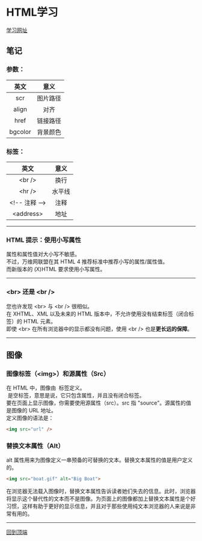 # HTML学习
[学习网址](http://www.w3school.com.cn/html/index.asp)
## 笔记
### 参数：
  
   |英文|意义|
   |:--:|:--:|
   |scr|图片路径| 
   |align|对齐|
   |href|链接路径| 
   |bgcolor|背景颜色|

### 标签：

   |英文|意义|
   |:--:|:--:|
   |\<br />|换行| 
   |\<hr />|水平线|
   |\<!-- 注释 -->|注释|
   |\<address>|地址|

---------------

### HTML 提示：使用小写属性  
属性和属性值对大小写不敏感。  
不过，万维网联盟在其 HTML 4 推荐标准中推荐小写的属性/属性值。  
而新版本的 (X)HTML 要求使用小写属性。  

-----------------

### \<br> 还是 \<br />
您也许发现 \<br> 与 \<br /> 很相似。  
在 XHTML、XML 以及未来的 HTML 版本中，不允许使用没有结束标签（闭合标签）的 HTML 元素。  
即使 \<br> 在所有浏览器中的显示都没有问题，使用 \<br /> 也是**更长远的保障**。  

----------------

## 图像
### 图像标签（\<img>）和源属性（Src）
在 HTML 中，图像由 <img> 标签定义。  
<img> 是空标签，意思是说，它只包含属性，并且没有闭合标签。  
要在页面上显示图像，你需要使用源属性（src）。src 指 "source"。源属性的值是图像的 URL 地址。  
定义图像的语法是：  
```html
<img src="url" />
```
### 替换文本属性（Alt）
alt 属性用来为图像定义一串预备的可替换的文本。替换文本属性的值是用户定义的。
```html
<img src="boat.gif" alt="Big Boat">
```
在浏览器无法载入图像时，替换文本属性告诉读者她们失去的信息。此时，浏览器将显示这个替代性的文本而不是图像。为页面上的图像都加上替换文本属性是个好习惯，这样有助于更好的显示信息，并且对于那些使用纯文本浏览器的人来说是非常有用的。

---------------------

[回到顶端](#html学习)
